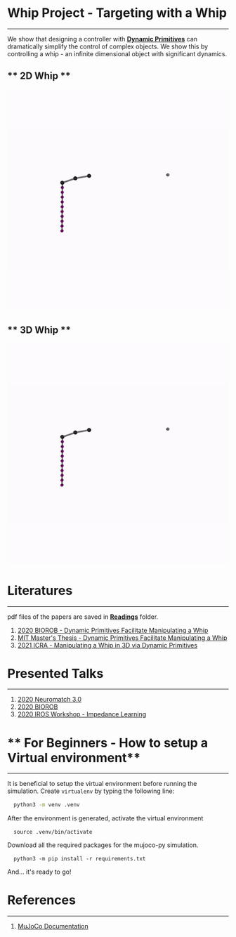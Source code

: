 # **Whip Project - Targeting with a Whip**
---
We show that designing a controller with [**Dynamic Primitives**](https://www.ncbi.nlm.nih.gov/pmc/articles/PMC3735361/) can dramatically simplify the control of complex objects. We show this by controlling a whip - an infinite dimensional object with significant dynamics. 

## ** 2D Whip **
<p align="center">
<img src="./Assets/Videos/2D_whip.gif" alt="drawing" width="800"/>
</p>

## ** 3D Whip **
<p align="center">
<img src="./Assets/Videos/2D_whip.gif" alt="drawing" width="800"/>
</p>


# **Literatures**
---
pdf files of the papers are saved in [**Readings**](Assets/Readings/) folder.
1. [2020 BIOROB - Dynamic Primitives Facilitate Manipulating a Whip](https://ieeexplore.ieee.org/document/9224399)
2. [MIT Master's Thesis - Dynamic Primitives Facilitate Manipulating a Whip](https://dspace.mit.edu/handle/1721.1/127121)
3. [2021 ICRA - Manipulating a Whip in 3D via Dynamic Primitives](https://ieeexplore.ieee.org/stamp/stamp.jsp?arnumber=9636257)

# **Presented Talks**
---
1. [2020 Neuromatch 3.0](https://www.youtube.com/watch?v=tE3y9LwvQKQ)
2. [2020 BIOROB](https://www.youtube.com/watch?v=PPzxmgUo0nY)
3. [2020 IROS Workshop - Impedance Learning](https://www.youtube.com/watch?v=OhSgroSByB4)

# ** For Beginners - How to setup a Virtual environment**
---
It is beneficial to setup the virtual environment before running the simulation.
Create `virtualenv` by typing the following line:
```bash
  python3 -m venv .venv
```
After the environment is generated, activate the virtual environment
```
  source .venv/bin/activate
```
Download all the required packages for the mujoco-py simulation.
```
  python3 -m pip install -r requirements.txt
```
And... it's ready to go!

# **References**
---
1. [MuJoCo Documentation](https://mujoco.readthedocs.io/en/latest/overview.html)
